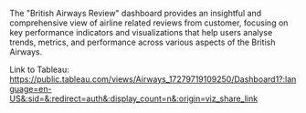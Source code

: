The "British Airways Review" dashboard provides an insightful and comprehensive view of airline
related reviews from customer, focusing on key performance indicators and visualizations that help 
users analyse trends, metrics, and performance across various aspects of the British Airways. 

Link to Tableau: https://public.tableau.com/views/Airways_17279719109250/Dashboard1?:language=en-US&:sid=&:redirect=auth&:display_count=n&:origin=viz_share_link

